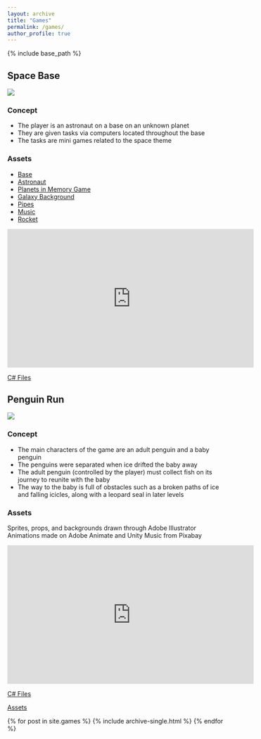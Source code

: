 ```yaml
---
layout: archive
title: "Games"
permalink: /games/
author_profile: true
---
```


{% include base_path %}
## Space Base

<img src='https://github.com/KaitLand12/Portfolio/assets/81109745/b7b10ba5-92b7-403f-b61f-eba9daf6a374'>

### Concept
* The player is an astronaut on a base on an unknown planet
* They are given tasks via computers located throughout the base
* The tasks are mini games related to the space theme

### Assets
* [Base](https://assetstore.unity.com/packages/3d/environments/sci-fi/sci-fi-styled-modular-pack-82913)
* [Astronaut](https://assetstore.unity.com/packages/3d/characters/humanoids/sci-fi/free-animated-space-man-61548)
* [Planets in Memory Game](https://assetstore.unity.com/packages/2d/gui/icons/planet-icons-176807)
* [Galaxy Background](https://pixabay.com/photos/milky-way-stars-night-sky-2695569/)
* [Pipes](https://opengameart.org/content/puzze-pipe-set)
* [Music](https://pixabay.com/music/ambient-cosmic-glow-6703/)
* [Rocket](https://clipartmag.com/download-clipart-image#rocket-clipart-7.png)

<iframe width="560" height="315" src="https://www.youtube.com/embed/PGnRlaOzx1E?si=4TsTzibmKpzTj2dB" title="YouTube video player" frameborder="0" allow="accelerometer; autoplay; clipboard-write; encrypted-media; gyroscope; picture-in-picture; web-share" referrerpolicy="strict-origin-when-cross-origin" allowfullscreen></iframe>

[C# Files](https://github.com/KaitLand12/Portfolio/SpaceBase/code)

## Penguin Run

<img src='https://github.com/KaitLand12/Portfolio/assets/81109745/45de08cd-9b75-4e6d-9044-d71f216fb988'>

### Concept
* The main characters of the game are an adult penguin and a baby penguin
* The penguins were separated when ice drifted the baby away
* The adult penguin (controlled by the player) must collect fish on its journey to reunite with the baby
* The way to the baby is full of obstacles such as a broken paths of ice and falling icicles, along with a leopard seal in later levels

### Assets
Sprites, props, and backgrounds drawn through Adobe Illustrator
Animations made on Adobe Animate and Unity
Music from Pixabay

<iframe width="560" height="315" src="https://www.youtube.com/embed/q8xg1pab1MY?si=mydetozfd1yKQiZK" title="YouTube video player" frameborder="0" allow="accelerometer; autoplay; clipboard-write; encrypted-media; gyroscope; picture-in-picture; web-share" referrerpolicy="strict-origin-when-cross-origin" allowfullscreen></iframe>

[C# Files](https://github.com/KaitLand12/Portfolio/PenguinRun/code)

[Assets](https://github.com/KaitLand12/Portfolio/PenguinRun/assets)

{% for post in site.games %}
  {% include archive-single.html %}
{% endfor %}

